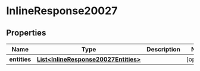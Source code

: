 

# InlineResponse20027


## Properties

Name | Type | Description | Notes
------------ | ------------- | ------------- | -------------
**entities** | [**List&lt;InlineResponse20027Entities&gt;**](InlineResponse20027Entities.md) |  |  [optional]



